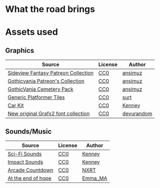 # What the road brings

# Assets used

## Graphics

|Source|License|Author|
|---|---|---|
|[Sideview Fantasy Patreon Collection](https://opengameart.org/content/sideview-fantasy-patreon-collection)|[CC0](https://creativecommons.org/publicdomain/zero/1.0/)|[ansimuz](https://opengameart.org/users/ansimuz)|
|[Gothicvania Patreon's Collection](https://opengameart.org/content/gothicvania-patreons-collection)|[CC0](https://creativecommons.org/publicdomain/zero/1.0/)|[ansimuz](https://opengameart.org/users/ansimuz)|
|[GothicVania Cemetery Pack](https://opengameart.org/content/gothicvania-cemetery-pack)|[CC0](https://creativecommons.org/publicdomain/zero/1.0/)|[ansimuz](https://opengameart.org/users/ansimuz)|
|[Generic Platformer Tiles](https://opengameart.org/content/generic-platformer-tiles)|[CC0](https://creativecommons.org/publicdomain/zero/1.0/)|[surt](https://opengameart.org/users/surt)|
|[Car Kit](https://opengameart.org/content/car-kit)|[CC0](https://creativecommons.org/publicdomain/zero/1.0/)|[Kenney](https://opengameart.org/users/kenney)|
|[New original Grafx2 font collection](https://opengameart.org/content/new-original-grafx2-font-collection)|[CC0](https://creativecommons.org/publicdomain/zero/1.0/)|[devurandom](https://opengameart.org/users/devurandom)|

## Sounds/Music

|Source|License|Author|
|---|---|---|
|[Sci-Fi Sounds](https://opengameart.org/content/sci-fi-sounds)|[CC0](https://creativecommons.org/publicdomain/zero/1.0/)|[Kenney](https://opengameart.org/users/kenney)|
|[Impact Sounds](https://kenney.nl/assets/impact-sounds)|[CC0](https://creativecommons.org/publicdomain/zero/1.0/)|[Kenney](https://kenney.nl/)|
|[Arcade Countdown](https://freesound.org/people/NXRT/sounds/546602/)|[CC0](https://creativecommons.org/publicdomain/zero/1.0/)|[NXRT](https://freesound.org/people/NXRT/)|
|[At the end of hope](https://opengameart.org/content/at-the-end-of-hope)|[CC0](https://creativecommons.org/publicdomain/zero/1.0/)|[Emma_MA](https://opengameart.org/users/emmama)|
